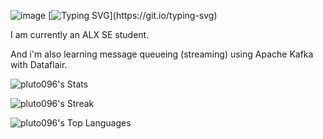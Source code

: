 ![image](https://github.com/pluto096/pluto096/assets/133050531/f999b269-ede2-4c5e-949d-1f825e78573a) [![Typing SVG](https://readme-typing-svg.demolab.com/?lines=Hi+i'm+Oluwapelumi.;I'm+a+passionate+Database+Engineer+.+;Take+a+look+at+my+repositories.)](https://git.io/typing-svg) 

I am currently an ALX SE student.

And i'm also learning message queueing (streaming) using Apache Kafka with Dataflair.


![pluto096's Stats](https://github-readme-stats.vercel.app/api?username=pluto096&theme=vue-dark&show_icons=true&hide_border=true&count_private=true)

![pluto096's Streak](https://github-readme-streak-stats.herokuapp.com/?user=pluto096&theme=vue-dark&hide_border=true)

![pluto096's Top Languages](https://github-readme-stats.vercel.app/api/top-langs/?username=pluto096&theme=vue-dark&show_icons=true&hide_border=true&layout=compact)
